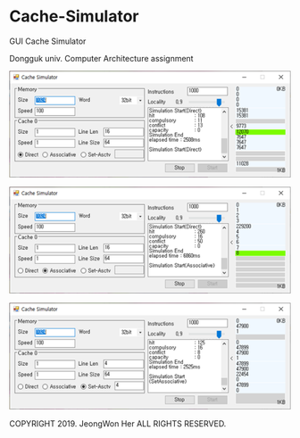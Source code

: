 # Cache-Simulator
GUI Cache Simulator

Dongguk univ. Computer Architecture assignment

![image01](image01.png "direct")

![image02](image02.png "direct")

![image03](image03.png "direct")

COPYRIGHT 2019. JeongWon Her ALL RIGHTS RESERVED.
